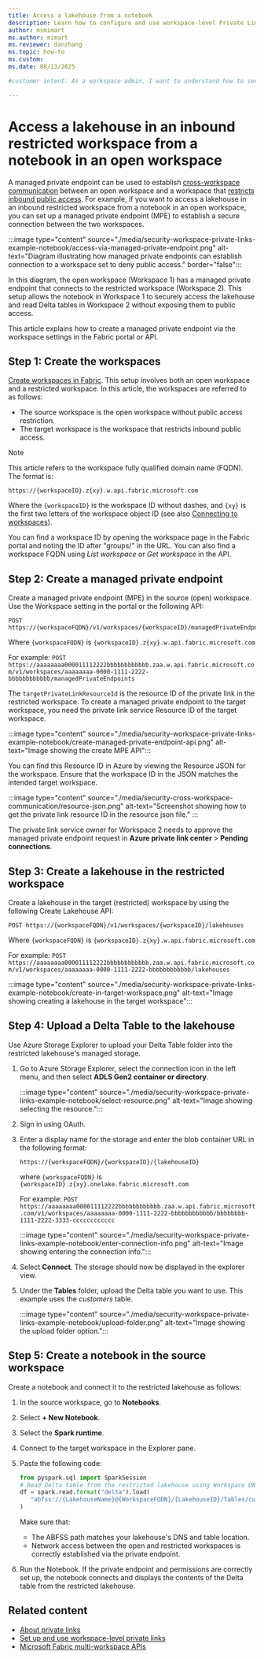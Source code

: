 ```yaml
---
title: Access a lakehouse from a notebook
description: Learn how to configure and use workspace-level Private Link access for Lakehouse resources.
author: msmimart
ms.author: mimart
ms.reviewer: danzhang
ms.topic: how-to
ms.custom:
ms.date: 08/13/2025

#customer intent: As a workspace admin, I want to understand how to securely access a lakehouse in a workspace with public access restriction from an open workspace without public access restriction, including setup steps and best practices.

---
```


# Access a lakehouse in an inbound restricted workspace from a notebook in an open workspace 

A managed private endpoint can be used to establish [cross-workspace communication](security-cross-workspace-communication.md) between an open workspace and a workspace that [restricts inbound public access](security-workspace-level-private-links-set-up.md#step-8-deny-public-access-to-the-workspace). For example, if you want to access a lakehouse in an inbound restricted workspace from a notebook in an open workspace, you can set up a managed private endpoint (MPE) to establish a secure connection between the two workspaces.

:::image type="content" source="./media/security-workspace-private-links-example-notebook/access-via-managed-private-endpoint.png" alt-text="Diagram illustrating how managed private endpoints can establish connection to a workspace set to deny public access." border="false":::  

In this diagram, the open workspace (Workspace 1) has a managed private endpoint that connects to the restricted workspace (Workspace 2). This setup allows the notebook in Workspace 1 to securely access the lakehouse and read Delta tables in Workspace 2 without exposing them to public access.

This article explains how to create a managed private endpoint via the workspace settings in the Fabric portal or API.

## Step 1: Create the workspaces

[Create workspaces in Fabric](/fabric/fundamentals/create-workspaces). This setup involves both an open workspace and a restricted workspace. In this article, the workspaces are referred to as follows:

* The source workspace is the open workspace without public access restriction.
* The target workspace is the workspace that restricts inbound public access.

<!-- Q: Add links to how to create an open and a restricted workspace? -->

> [!NOTE]
> This article refers to the workspace fully qualified domain name (FQDN). The format is:
>
>`https://{workspaceID}.z{xy}.w.api.fabric.microsoft.com`
>
>Where the `{workspaceID}` is the workspace ID without dashes, and `{xy}` is the first two letters of the workspace object ID (see also [Connecting to workspaces](./security-workspace-level-private-links-overview.md#connecting-to-workspaces)).
>
>You can find a workspace ID by opening the workspace page in the Fabric portal and noting the ID after "groups/" in the URL. You can also find a workspace FQDN using *List workspace* or *Get workspace* in the API.

## Step 2: Create a managed private endpoint

Create a managed private endpoint (MPE) in the source (open) workspace. Use the Workspace setting in the portal or the following API:

```http
POST https://{workspaceFQDN}/v1/workspaces/{workspaceID}/managedPrivateEndpoints
```

Where `{workspaceFQDN}` is `{workspaceID}.z{xy}.w.api.fabric.microsoft.com`

For example: `POST https://aaaaaaaa000011112222bbbbbbbbbbbb.zaa.w.api.fabric.microsoft.com/v1/workspaces/aaaaaaaa-0000-1111-2222-bbbbbbbbbbbb/managedPrivateEndpoints`

The `targetPrivateLinkResourceId` is the resource ID of the private link in the restricted workspace. To create a managed private endpoint to the target workspace, you need the private link service Resource ID of the target workspace. 

:::image type="content" source="./media/security-workspace-private-links-example-notebook/create-managed-private-endpoint-api.png" alt-text="Image showing the create MPE API":::

You can find this Resource ID in Azure by viewing the Resource JSON for the workspace. Ensure that the workspace ID in the JSON matches the intended target workspace.

:::image type="content" source="./media/security-cross-workspace-communication/resource-json.png" alt-text="Screenshot showing how to get the private link resource ID in the resource json file." :::

The private link service owner for Workspace 2 needs to approve the managed private endpoint request in **Azure private link center** > **Pending connections**. 

## Step 3: Create a lakehouse in the restricted workspace

Create a lakehouse in the target (restricted) workspace by using the following Create Lakehouse API:

   ```http
   POST https://{workspaceFQDN}/v1/workspaces/{workspaceID}/lakehouses
   ```
   Where `{workspaceFQDN}` is `{workspaceID}.z{xy}.w.api.fabric.microsoft.com`

   For example: `POST https://aaaaaaaa000011112222bbbbbbbbbbbb.zaa.w.api.fabric.microsoft.com/v1/workspaces/aaaaaaaa-0000-1111-2222-bbbbbbbbbbbb/lakehouses`

   :::image type="content" source="./media/security-workspace-private-links-example-notebook/create-in-target-workspace.png" alt-text="Image showing creating a lakehouse in the target workspace":::

## Step 4: Upload a Delta Table to the lakehouse

Use Azure Storage Explorer to upload your Delta Table folder into the restricted lakehouse's managed storage.

1. Go to Azure Storage Explorer, select the connection icon in the left menu, and then select **ADLS Gen2 container or directory**.

      :::image type="content" source="./media/security-workspace-private-links-example-notebook/select-resource.png" alt-text="Image showing selecting the resource.":::

1. Sign in using OAuth. 

1. Enter a display name for the storage and enter the blob container URL in the following format:

   `https://{workspaceFQDN}/{workspaceID}/{lakehouseID}`

    where `{workspaceFQDN}` is `{workspaceID}.z{xy}.onelake.fabric.microsoft.com`

   For example: `POST https://aaaaaaaa000011112222bbbbbbbbbbbb.zaa.w.api.fabric.microsoft.com/v1/workspaces/aaaaaaaa-0000-1111-2222-bbbbbbbbbbbb/bbbbbbbb-1111-2222-3333-cccccccccccc`

   :::image type="content" source="./media/security-workspace-private-links-example-notebook/enter-connection-info.png" alt-text="Image showing entering the connection info.":::

1. Select **Connect**. The storage should now be displayed in the explorer view. 

1. Under the **Tables** folder, upload the Delta table you want to use. This example uses the *customers* table.

   :::image type="content" source="./media/security-workspace-private-links-example-notebook/upload-folder.png" alt-text="Image showing the upload folder option.":::

## Step 5: Create a notebook in the source workspace

Create a notebook and connect it to the restricted lakehouse as follows:

1. In the source workspace, go to **Notebooks**.
 
1. Select **+ New Notebook**.  

1. Select the **Spark runtime**.  

1. Connect to the target workspace in the Explorer pane.
1. Paste the following code:

   ```python
   from pyspark.sql import SparkSession
   # Read Delta table from the restricted lakehouse using Workspace DNS-based ABFSS URI
   df = spark.read.format("delta").load(
      "abfss://{LakehouseName}@{WorkspaceFQDN}/{LakehouseID}/Tables/customers"
   )
   ```

   Make sure that:

   * The ABFSS path matches your lakehouse's DNS and table location.
   * Network access between the open and restricted workspaces is correctly established via the private endpoint.

1. Run the Notebook. If the private endpoint and permissions are correctly set up, the notebook connects and displays the contents of the Delta table from the restricted lakehouse.

## Related content

* [About private links](./security-private-links-overview.md)
* [Set up and use workspace-level private links](./security-workspace-level-private-links-set-up.md)
* [Microsoft Fabric multi-workspace APIs](./security-fabric-multi-workspace-api-overview.md)
